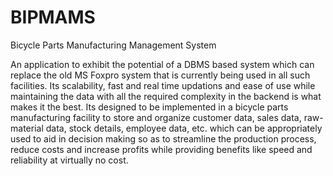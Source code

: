 # BIPMAMS
Bicycle Parts Manufacturing Management System

An application to exhibit the potential of a DBMS based system which can replace the old MS Foxpro system that is currently being used in all such facilities. Its scalability, fast and real time updations and ease of use while maintaining the data with all the required complexity in the backend is what makes it the best. Its designed to be implemented in a bicycle parts manufacturing facility to store and organize customer data, sales data, raw-material data, stock details, employee data, etc. which can be appropriately used to aid in decision making so as to streamline the production process, reduce costs and increase profits while providing benefits like speed and reliability at virtually no cost.

